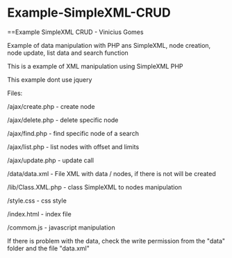 # Example-SimpleXML-CRUD
==Example SimpleXML CRUD - Vinicius Gomes

Example of data manipulation with PHP ans SimpleXML, node creation, node update, list data and search function

This is a example of XML manipulation using SimpleXML PHP

This example dont use jquery

Files:

/ajax/create.php - create node

/ajax/delete.php - delete specific node

/ajax/find.php - find specific node of a search

/ajax/list.php - list nodes with offset and limits

/ajax/update.php - update call

/data/data.xml - File XML with data / nodes, if there is not will be created

/lib/Class.XML.php - class SimpleXML to nodes manipulation

/style.css - css style

/index.html - index file

/commom.js - javascript manipulation

If there is problem with the data, check the write permission from the "data" folder and the file "data.xml"
